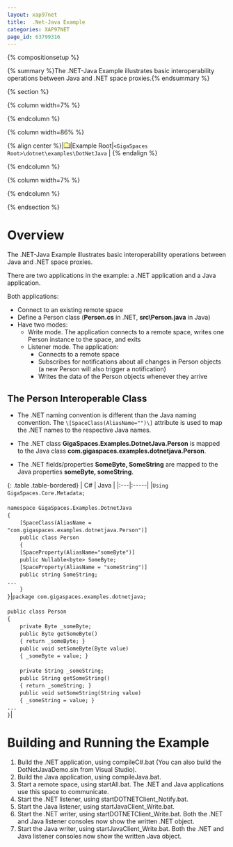 ```yaml
---
layout: xap97net
title:  .Net-Java Example
categories: XAP97NET
page_id: 63799316
---
```


{% compositionsetup %}

{% summary %}The .NET-Java  Example illustrates basic interoperability operations between Java and .NET space proxies.{% endsummary %}

{% section %}

{% column width=7% %}

{% endcolumn %}

{% column width=86% %}

{% align center %}\|![wiki_icon_folder.gif](/attachment_files/xap97net/wiki_icon_folder.gif)\|Example Root\|`<GigaSpaces Root>\dotnet\examples\DotNetJava` \|
{% endalign %}

{% endcolumn %}

{% column width=7% %}

{% endcolumn %}

{% endsection %}

# Overview

The .NET-Java  Example illustrates basic interoperability operations between Java and .NET space proxies.

There are two applications in the example: a .NET application and a Java application.

Both applications:

- Connect to an existing remote space
- Define a Person class (**Person.cs** in .NET, **src\Person.java** in Java)
- Have two modes:
    - Write mode. The application connects to a remote space, writes one Person instance to the space, and exits
    - Listener mode. The application:
        - Connects to a remote space
        - Subscribes for notifications about all changes in Person objects (a new Person will also trigger a notification)
        - Writes the data of the Person objects whenever they arrive

## The Person Interoperable Class

- The .NET naming convention is different than the Java naming convention.
The `\[SpaceClass(AliasName="")\]` attribute is used to map the .NET names to the respective Java names.

- The .NET class **GigaSpaces.Examples.DotnetJava.Person** is mapped to the Java class **com.gigaspaces.examples.dotnetjava.Person**.

- The .NET fields/properties **SomeByte, SomeString** are mapped to the Java properties **someByte, someString**.

{: .table .table-bordered}
| C# | Java |
|:---|:-----|
|`Using GigaSpaces.Core.Metadata;`<br/><br/>`namespace GigaSpaces.Examples.DotnetJava`<br/>`{`<br/>`    [SpaceClass(AliasName = "com.gigaspaces.examples.dotnetjava.Person")]`<br/>`    public class Person`<br/>`    {`<br/>`    [SpaceProperty(AliasName="someByte")]`<br/>`    public Nullable<byte> SomeByte;`<br/>`    [SpaceProperty(AliasName = "someString")]`<br/>`    public string SomeString;`<br/>`...`<br/>`    }`<br/>`}`|`package com.gigaspaces.examples.dotnetjava;`<br/><br/>`public class Person`<br/>`{`<br/>`    private Byte _someByte;`<br/>`    public Byte getSomeByte()`<br/>`    { return _someByte; }`<br/>`    public void setSomeByte(Byte value)`<br/>`    { _someByte = value; }`<br/><br/>`    private String _someString;`<br/>`    public String getSomeString()`<br/>`    { return _someString; }`<br/>`    public void setSomeString(String value)`<br/>`    { _someString = value; }`<br/>`...`<br/>`}`|

# Building and Running the Example

1. Build the .NET application, using compileC#.bat (You can also build the DotNetJavaDemo.sln from Visual Studio).
2. Build the Java application, using compileJava.bat.
3. Start a remote space, using startAll.bat. The .NET and Java applications use this space to communicate.
4. Start the .NET listener, using startDOTNETClient_Notify.bat.
5. Start the Java listener, using startJavaClient_Write.bat.
6. Start the .NET writer, using startDOTNETClient_Write.bat. Both the .NET and Java listener consoles now show the written .NET object.
7. Start the Java writer, using startJavaClient_Write.bat. Both the .NET and Java listener consoles now show the written Java object.
